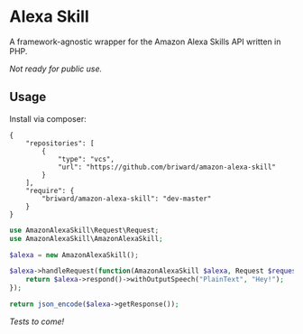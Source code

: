 # Alexa Skill

A framework-agnostic wrapper for the Amazon Alexa Skills API written in PHP.

_Not ready for public use._

## Usage

Install via composer:

```
{
    "repositories": [
        {
            "type": "vcs",
            "url": "https://github.com/briward/amazon-alexa-skill"
        }
    ],
    "require": {
        "briward/amazon-alexa-skill": "dev-master"
    }
}
```

```php
use AmazonAlexaSkill\Request\Request;
use AmazonAlexaSkill\AmazonAlexaSkill;

$alexa = new AmazonAlexaSkill();

$alexa->handleRequest(function(AmazonAlexaSkill $alexa, Request $request) {
    return $alexa->respond()->withOutputSpeech("PlainText", "Hey!");
});

return json_encode($alexa->getResponse());
```

_Tests to come!_
